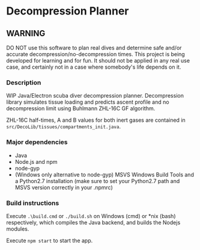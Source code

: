 # Decompression Planner

## WARNING

DO NOT use this software to plan real dives and determine safe and/or accurate decompression/no-decompression times. This project is being developed for learning and for fun. It should not be applied in any real use case, and certainly not in a case where somebody's life depends on it.

### Description

WIP Java/Electron scuba diver decompression planner. Decompression library simulates tissue loading and predicts ascent profile and no decompression limit using Buhlmann ZHL-16C GF algorithm.

ZHL-16C half-times, A and B values for both inert gases are contained in `src/DecoLib/tissues/compartments_init.java`.

### Major dependencies

 - Java
 - Node.js and npm
 - node-gyp 
 - (Windows only alternative to node-gyp) MSVS Windows Build Tools and a Python2.7 installation (make sure to set your Python2.7 path and MSVS version correctly in your .npmrc)

### Build instructions

Execute `.\build.cmd` or `./build.sh` on Windows (cmd) or *nix (bash) respectively, which compiles the Java backend, and builds the Nodejs modules.

Execute `npm start` to start the app.
